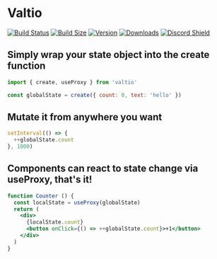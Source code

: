 # Valtio

[![Build Status](https://img.shields.io/github/workflow/status/pmndrs/valtio/Lint?style=flat&colorA=000000&colorB=000000)](https://github.com/pmndrs/valtio/actions?query=workflow%3ALint)
[![Build Size](https://img.shields.io/bundlephobia/min/valtio?label=bundle%20size&style=flat&colorA=000000&colorB=000000)](https://bundlephobia.com/result?p=valtio)
[![Version](https://img.shields.io/npm/v/valtio?style=flat&colorA=000000&colorB=000000)](https://www.npmjs.com/package/valtio)
[![Downloads](https://img.shields.io/npm/dt/valtio.svg?style=flat&colorA=000000&colorB=000000)](https://www.npmjs.com/package/valtio)
[![Discord Shield](https://img.shields.io/discord/740090768164651008?style=flat&colorA=000000&colorB=000000&label=discord&logo=discord&logoColor=ffffff)](https://discord.gg/ZZjjNvJ)

## Simply wrap your state object into the create function

```jsx
import { create, useProxy } from 'valtio'

const globalState = create({ count: 0, text: 'hello' })
```

## Mutate it from anywhere you want

```jsx
setInterval(() => {
  ++globalState.count
}, 1000)
```

## Components can react to state change via useProxy, that's it!

```jsx
function Counter () {
  const localState = useProxy(globalState)
  return (
    <div>
      {localState.count}
      <button onClick={() => ++globalState.count}>+1</button>
    </div>
  )
}
```
